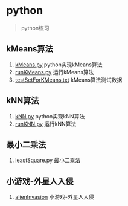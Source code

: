 # python
> python练习

## kMeans算法
1. [kMeans.py](https://github.com/junlyyouny/python/blob/master/kMeans.py) python实现kMeans算法
2. [runKMeans.py](https://github.com/junlyyouny/python/blob/master/runKMeans.py) 运行kMeans算法
3. [testSetForKMeans.txt](https://github.com/junlyyouny/python/blob/master/testSetForKMeans.txt) kMeans算法测试数据

## kNN算法
1. [kNN.py](https://github.com/junlyyouny/python/blob/master/kNN.py) python实现kNN算法
2. [runKNN.py](https://github.com/junlyyouny/python/blob/master/runKNN.py) 运行kNN算法

## 最小二乘法
1. [leastSquare.py](https://github.com/junlyyouny/python/blob/master/leastSquare.py) 最小二乘法

## 小游戏-外星人入侵
1. [alienInvasion](https://github.com/junlyyouny/python/tree/master/alienInvasion) 小游戏-外星人入侵